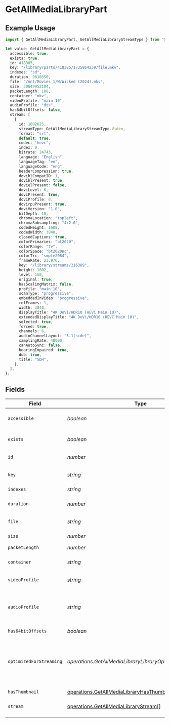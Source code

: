 # GetAllMediaLibraryPart

## Example Usage

```typescript
import { GetAllMediaLibraryPart, GetAllMediaLibraryStreamType } from "@lukehagar/plexjs/sdk/models/operations";

let value: GetAllMediaLibraryPart = {
  accessible: true,
  exists: true,
  id: 418385,
  key: "/library/parts/418385/1735864239/file.mkv",
  indexes: "sd",
  duration: 9610350,
  file: "/mnt/Movies_1/W/Wicked (2024).mkv",
  size: 30649952104,
  packetLength: 188,
  container: "mkv",
  videoProfile: "main 10",
  audioProfile: "dts",
  has64bitOffsets: false,
  stream: [
    {
      id: 1002625,
      streamType: GetAllMediaLibraryStreamType.Video,
      format: "srt",
      default: true,
      codec: "hevc",
      index: 0,
      bitrate: 24743,
      language: "English",
      languageTag: "en",
      languageCode: "eng",
      headerCompression: true,
      doviblCompatID: 1,
      doviblPresent: true,
      dovielPresent: false,
      doviLevel: 6,
      doviPresent: true,
      doviProfile: 8,
      dovirpuPresent: true,
      doviVersion: "1.0",
      bitDepth: 10,
      chromaLocation: "topleft",
      chromaSubsampling: "4:2:0",
      codedHeight: 1608,
      codedWidth: 3840,
      closedCaptions: true,
      colorPrimaries: "bt2020",
      colorRange: "tv",
      colorSpace: "bt2020nc",
      colorTrc: "smpte2084",
      frameRate: 23.976,
      key: "/library/streams/216389",
      height: 1602,
      level: 150,
      original: true,
      hasScalingMatrix: false,
      profile: "main 10",
      scanType: "progressive",
      embeddedInVideo: "progressive",
      refFrames: 1,
      width: 3840,
      displayTitle: "4K DoVi/HDR10 (HEVC Main 10)",
      extendedDisplayTitle: "4K DoVi/HDR10 (HEVC Main 10)",
      selected: true,
      forced: true,
      channels: 6,
      audioChannelLayout: "5.1(side)",
      samplingRate: 48000,
      canAutoSync: false,
      hearingImpaired: true,
      dub: true,
      title: "SDH",
    },
  ],
};
```

## Fields

| Field                                                                                                         | Type                                                                                                          | Required                                                                                                      | Description                                                                                                   | Example                                                                                                       |
| ------------------------------------------------------------------------------------------------------------- | ------------------------------------------------------------------------------------------------------------- | ------------------------------------------------------------------------------------------------------------- | ------------------------------------------------------------------------------------------------------------- | ------------------------------------------------------------------------------------------------------------- |
| `accessible`                                                                                                  | *boolean*                                                                                                     | :heavy_minus_sign:                                                                                            | Indicates if the part is accessible.                                                                          | true                                                                                                          |
| `exists`                                                                                                      | *boolean*                                                                                                     | :heavy_minus_sign:                                                                                            | Indicates if the part exists.                                                                                 | true                                                                                                          |
| `id`                                                                                                          | *number*                                                                                                      | :heavy_check_mark:                                                                                            | Unique part identifier.                                                                                       | 418385                                                                                                        |
| `key`                                                                                                         | *string*                                                                                                      | :heavy_check_mark:                                                                                            | Key to access this part.                                                                                      | /library/parts/418385/1735864239/file.mkv                                                                     |
| `indexes`                                                                                                     | *string*                                                                                                      | :heavy_minus_sign:                                                                                            | N/A                                                                                                           | sd                                                                                                            |
| `duration`                                                                                                    | *number*                                                                                                      | :heavy_minus_sign:                                                                                            | Duration of the part in milliseconds.                                                                         | 9610350                                                                                                       |
| `file`                                                                                                        | *string*                                                                                                      | :heavy_check_mark:                                                                                            | File path for the part.                                                                                       | /mnt/Movies_1/W/Wicked (2024).mkv                                                                             |
| `size`                                                                                                        | *number*                                                                                                      | :heavy_check_mark:                                                                                            | File size in bytes.                                                                                           | 30649952104                                                                                                   |
| `packetLength`                                                                                                | *number*                                                                                                      | :heavy_minus_sign:                                                                                            | N/A                                                                                                           | 188                                                                                                           |
| `container`                                                                                                   | *string*                                                                                                      | :heavy_minus_sign:                                                                                            | Container format of the part.                                                                                 | mkv                                                                                                           |
| `videoProfile`                                                                                                | *string*                                                                                                      | :heavy_minus_sign:                                                                                            | Video profile for the part.                                                                                   | main 10                                                                                                       |
| `audioProfile`                                                                                                | *string*                                                                                                      | :heavy_minus_sign:                                                                                            | The audio profile used for the media (e.g., DTS, Dolby Digital, etc.).                                        | dts                                                                                                           |
| `has64bitOffsets`                                                                                             | *boolean*                                                                                                     | :heavy_minus_sign:                                                                                            | N/A                                                                                                           | false                                                                                                         |
| `optimizedForStreaming`                                                                                       | *operations.GetAllMediaLibraryLibraryOptimizedForStreaming*                                                   | :heavy_minus_sign:                                                                                            | Has this media been optimized for streaming. NOTE: This can be 0, 1, false or true                            |                                                                                                               |
| `hasThumbnail`                                                                                                | [operations.GetAllMediaLibraryHasThumbnail](../../../sdk/models/operations/getallmedialibraryhasthumbnail.md) | :heavy_minus_sign:                                                                                            | N/A                                                                                                           | 1                                                                                                             |
| `stream`                                                                                                      | [operations.GetAllMediaLibraryStream](../../../sdk/models/operations/getallmedialibrarystream.md)[]           | :heavy_minus_sign:                                                                                            | An array of streams for this part.                                                                            |                                                                                                               |